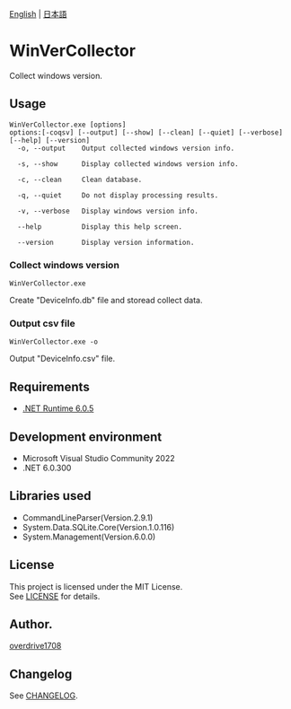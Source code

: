 [English](README.md) | [日本語](README.ja.md)

# WinVerCollector

Collect windows version.

## Usage
```
WinVerCollector.exe [options]
options:[-coqsv] [--output] [--show] [--clean] [--quiet] [--verbose] [--help] [--version]
  -o, --output    Output collected windows version info.

  -s, --show      Display collected windows version info.

  -c, --clean     Clean database.

  -q, --quiet     Do not display processing results.

  -v, --verbose   Display windows version info.

  --help          Display this help screen.

  --version       Display version information.
```
### Collect windows version
```
WinVerCollector.exe
```
Create "DeviceInfo.db" file and storead collect data.
### Output csv file
```
WinVerCollector.exe -o
```
Output "DeviceInfo.csv" file.

## Requirements
- [.NET Runtime 6.0.5](https://dotnet.microsoft.com/en-us/download/dotnet/6.0)

## Development environment
- Microsoft Visual Studio Community 2022
- .NET 6.0.300

## Libraries used
- CommandLineParser(Version.2.9.1)
- System.Data.SQLite.Core(Version.1.0.116)
- System.Management(Version.6.0.0)

## License
This project is licensed under the MIT License.  
See [LICENSE](LICENSE) for details.

## Author.
[overdrive1708](https://github.com/overdrive1708)

## Changelog
See [CHANGELOG](CHANGELOG.md).
